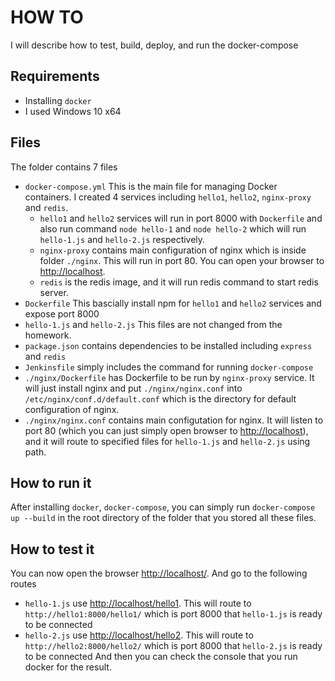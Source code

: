 # HOW TO

I will describe how to test, build, deploy, and run the docker-compose

## Requirements
- Installing `docker`
- I used Windows 10 x64

## Files

The folder contains 7 files
- `docker-compose.yml` This is the main file for managing Docker containers. I created 4 services including `hello1`, `hello2`, `nginx-proxy` and `redis`. 
    - `hello1` and `hello2` services will run in port 8000 with `Dockerfile` and also run command `node hello-1` and `node hello-2` which will run `hello-1.js` and `hello-2.js` respectively.
    - `nginx-proxy` contains main configuration of nginx which is inside folder `./nginx`. This will run in port 80. You can open your browser to [http://localhost](http://localhost).
    - `redis` is the redis image, and it will run redis command to start redis server.
- `Dockerfile` This bascially install npm for `hello1` and `hello2` services and expose port 8000
- `hello-1.js` and `hello-2.js` This files are not changed from the homework.
- `package.json` contains dependencies to be installed including `express` and `redis`
- `Jenkinsfile` simply includes the command for running `docker-compose`
- `./nginx/Dockerfile` has Dockerfile to be run by `nginx-proxy` service. It will just install nginx and put `./nginx/nginx.conf` into `/etc/nginx/conf.d/default.conf` which is the directory for default configuration of nginx.
- `./nginx/nginx.conf` contains main configutation for nginx. It will listen to port 80 (which you can just simply open browser to [http://localhost](http://localhost)), and it will route to specified files for `hello-1.js` and `hello-2.js` using path.

## How to run it

After installing `docker`, `docker-compose`, you can simply run `docker-compose up --build` in the root directory of the folder that you stored all these files.

## How to test it

You can now open the browser [http://localhost/](http://localhost). And go to the following routes
- `hello-1.js` use [http://localhost/hello1](http://localhost/hello1). This will route to `http://hello1:8000/hello1/` which is port 8000 that `hello-1.js` is ready to be connected
- `hello-2.js` use [http://localhost/hello2](http://localhost/hello2). This will route to `http://hello2:8000/hello2/` which is port 8000 that `hello-2.js` is ready to be connected
And then you can check the console that you run docker for the result.
